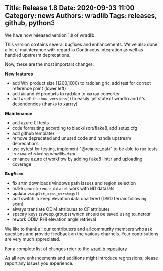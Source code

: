 Title: Release 1.8
Date: 2020-09-03 11:00
Category: news
Authors: wradlib
Tags: releases, github, python3
---

We have now released version 1.8 of wradlib.

This version contains several bugfixes and enhancements. We've also done a lot of maintenance with regard to Continuous Integration as well as handled upstream deprecations.

Now, these are the most important changes:

**New features**

- add WN product size (1200,1000) to radolan grid, add test for correct reference point (lower left)
- add `WN` and `YW` products to radolan to xarray converter
- add `wradlib.show_versions()` to easily get state of wradlib and it's dependencies (thanks to [xarray](http://xarray.pydata.org/en/stable/))  

**Maintenance**

- add azure CI tests
- code formatting according to black/isort/flake8, add setup.cfg
- add github templates
- remove deprecated and unused code and handle upstream deprecations
- use pytest for testing, implement "@require_data" to be able to run tests in case of missing wradlib-data 
- enhance azure ci workflow by adding flake8 linter and uploading coverage

**Bugfixes**

- fix srtm downloads windows path issues and region selection
- make `georeference_dataset` work with ND datasets
- update `vis.plot_scan_strategy()`
- add switch to keep elevation data unaltered (DWD terrain following scan)
- always translate ODIM attributes to CF attributes 
- specify keys (sweep_groups) which should be saved using to_netcdf 
- rework ODIM RHI elevation angle retrieval 

We like to thank all our contributors and all community members who ask questions and provide feedback on the various channels. Your contributions are very much appreciated. 

For a complete list of changes refer to the [wradlib repository](https://github.com/wradlib/wradlib/commits/main).

As all new enhancements and additions might introduce regressions, please report any issues you experience.